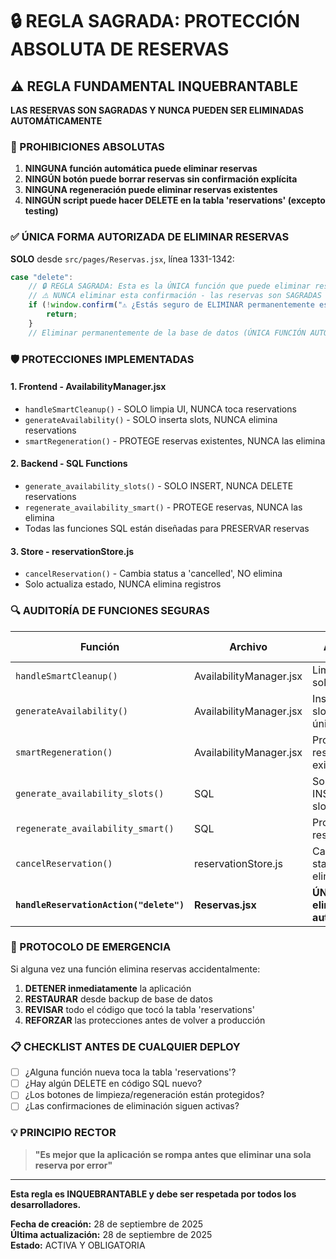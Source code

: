 # 🔒 REGLA SAGRADA: PROTECCIÓN ABSOLUTA DE RESERVAS

## ⚠️ REGLA FUNDAMENTAL INQUEBRANTABLE

**LAS RESERVAS SON SAGRADAS Y NUNCA PUEDEN SER ELIMINADAS AUTOMÁTICAMENTE**

### 🚫 PROHIBICIONES ABSOLUTAS

1. **NINGUNA función automática puede eliminar reservas**
2. **NINGÚN botón puede borrar reservas sin confirmación explícita**
3. **NINGUNA regeneración puede eliminar reservas existentes**
4. **NINGÚN script puede hacer DELETE en la tabla 'reservations' (excepto testing)**

### ✅ ÚNICA FORMA AUTORIZADA DE ELIMINAR RESERVAS

**SOLO** desde `src/pages/Reservas.jsx`, línea 1331-1342:
```javascript
case "delete":
    // 🔒 REGLA SAGRADA: Esta es la ÚNICA función que puede eliminar reservas
    // ⚠️ NUNCA eliminar esta confirmación - las reservas son SAGRADAS
    if (!window.confirm("⚠️ ¿Estás seguro de ELIMINAR permanentemente esta reserva?...")) {
        return;
    }
    // Eliminar permanentemente de la base de datos (ÚNICA FUNCIÓN AUTORIZADA)
```

### 🛡️ PROTECCIONES IMPLEMENTADAS

#### 1. **Frontend - AvailabilityManager.jsx**
- `handleSmartCleanup()` - SOLO limpia UI, NUNCA toca reservations
- `generateAvailability()` - SOLO inserta slots, NUNCA elimina reservations  
- `smartRegeneration()` - PROTEGE reservas existentes, NUNCA las elimina

#### 2. **Backend - SQL Functions**
- `generate_availability_slots()` - SOLO INSERT, NUNCA DELETE reservations
- `regenerate_availability_smart()` - PROTEGE reservas, NUNCA las elimina
- Todas las funciones SQL están diseñadas para PRESERVAR reservas

#### 3. **Store - reservationStore.js**
- `cancelReservation()` - Cambia status a 'cancelled', NO elimina
- Solo actualiza estado, NUNCA elimina registros

### 🔍 AUDITORÍA DE FUNCIONES SEGURAS

| Función | Archivo | Acción | ✅ Segura |
|---------|---------|---------|-----------|
| `handleSmartCleanup()` | AvailabilityManager.jsx | Limpia UI solamente | ✅ |
| `generateAvailability()` | AvailabilityManager.jsx | Inserta slots únicamente | ✅ |
| `smartRegeneration()` | AvailabilityManager.jsx | Protege reservas existentes | ✅ |
| `generate_availability_slots()` | SQL | Solo INSERT slots | ✅ |
| `regenerate_availability_smart()` | SQL | Protege reservas | ✅ |
| `cancelReservation()` | reservationStore.js | Cambia status, no elimina | ✅ |
| **`handleReservationAction("delete")`** | **Reservas.jsx** | **ÚNICA eliminación autorizada** | ✅ |

### 🚨 PROTOCOLO DE EMERGENCIA

Si alguna vez una función elimina reservas accidentalmente:

1. **DETENER inmediatamente** la aplicación
2. **RESTAURAR** desde backup de base de datos
3. **REVISAR** todo el código que tocó la tabla 'reservations'
4. **REFORZAR** las protecciones antes de volver a producción

### 📋 CHECKLIST ANTES DE CUALQUIER DEPLOY

- [ ] ¿Alguna función nueva toca la tabla 'reservations'?
- [ ] ¿Hay algún DELETE en código SQL nuevo?
- [ ] ¿Los botones de limpieza/regeneración están protegidos?
- [ ] ¿Las confirmaciones de eliminación siguen activas?

### 💡 PRINCIPIO RECTOR

> **"Es mejor que la aplicación se rompa antes que eliminar una sola reserva por error"**

---

**Esta regla es INQUEBRANTABLE y debe ser respetada por todos los desarrolladores.**

**Fecha de creación:** 28 de septiembre de 2025  
**Última actualización:** 28 de septiembre de 2025  
**Estado:** ACTIVA Y OBLIGATORIA

